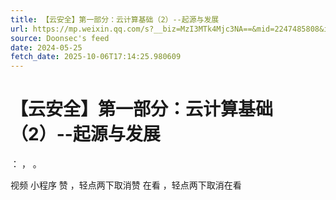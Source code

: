 ```yaml
---
title: 【云安全】第一部分：云计算基础（2）--起源与发展
url: https://mp.weixin.qq.com/s?__biz=MzI3MTk4Mjc3NA==&mid=2247485808&idx=1&sn=df674d5cc031c5682eead31defb71cb1
source: Doonsec's feed
date: 2024-05-25
fetch_date: 2025-10-06T17:14:25.980609
---
```


# 【云安全】第一部分：云计算基础（2）--起源与发展

：
，
。

视频
小程序
赞
，轻点两下取消赞
在看
，轻点两下取消在看